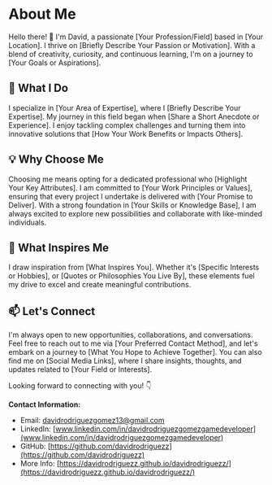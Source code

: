 # About Me

Hello there! 👋 I'm David, a passionate [Your Profession/Field] based in [Your Location]. I thrive on [Briefly Describe Your Passion or Motivation]. With a blend of creativity, curiosity, and continuous learning, I'm on a journey to [Your Goals or Aspirations].

## 🚀 What I Do

I specialize in [Your Area of Expertise], where I [Briefly Describe Your Expertise]. My journey in this field began when [Share a Short Anecdote or Experience]. I enjoy tackling complex challenges and turning them into innovative solutions that [How Your Work Benefits or Impacts Others].

## 💡 Why Choose Me

Choosing me means opting for a dedicated professional who [Highlight Your Key Attributes]. I am committed to [Your Work Principles or Values], ensuring that every project I undertake is delivered with [Your Promise to Deliver]. With a strong foundation in [Your Skills or Knowledge Base], I am always excited to explore new possibilities and collaborate with like-minded individuals.

## 🌱 What Inspires Me

I draw inspiration from [What Inspires You]. Whether it's [Specific Interests or Hobbies], or [Quotes or Philosophies You Live By], these elements fuel my drive to excel and create meaningful contributions.

## 📫 Let's Connect

I'm always open to new opportunities, collaborations, and conversations. Feel free to reach out to me via [Your Preferred Contact Method], and let's embark on a journey to [What You Hope to Achieve Together]. You can also find me on [Social Media Links], where I share insights, thoughts, and updates related to [Your Field or Interests].

Looking forward to connecting with you! 👇

**Contact Information:**
- Email: [davidrodriguezgomez13@gmail.com](davidrodriguezgomez13@gmail.com)
- LinkedIn: [www.linkedin.com/in/davidrodriguezgomezgamedeveloper](www.linkedin.com/in/davidrodriguezgomezgamedeveloper)
- GitHub: [https://github.com/davidrodriguezz](https://github.com/davidrodriguezz)
- More Info: [https://davidrodriguezz.github.io/davidrodriguezz/](https://davidrodriguezz.github.io/davidrodriguezz/)
